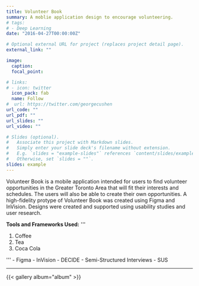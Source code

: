 ```yaml
---
title: Volunteer Book
summary: A moblie application design to encourage volunteering.
# tags:
# - Deep Learning
date: "2016-04-27T00:00:00Z"

# Optional external URL for project (replaces project detail page).
external_link: ""

image:
  caption: 
  focal_point:

# links:
# - icon: twitter
  icon_pack: fab
  name: Follow
#  url: https://twitter.com/georgecushen
url_code: ""
url_pdf: ""
url_slides: ""
url_video: ""

# Slides (optional).
#   Associate this project with Markdown slides.
#   Simply enter your slide deck's filename without extension.
#   E.g. `slides = "example-slides"` references `content/slides/example-slides.md`.
#   Otherwise, set `slides = ""`.
slides: example
---
```


Volunteer Book is a mobile application intended for users to find volunteer opportunities in the Greater Toronto Area that will fit their interests and schedules. The users will also be able to create their own opportunities. A high-fidelity protype of Volunteer Book was created using Figma and InVision. Designs were created and supported using usability studies and user research.

**Tools and Frameworks Used:**
'''
<!DOCTYPE html>
<html>
<head>
<style>
ul.b {
  list-style-type: square;
}
</style>
</head>
<body>
  <ol class="c">
  <li>Coffee</li>
  <li>Tea</li>
  <li>Coca Cola</li>
</ol>
'''
- Figma
- InVision
- DECIDE
- Semi-Structured Interviews
- SUS

--- 
  {{< gallery album="album" >}}

